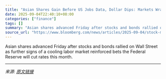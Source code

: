 ```yaml
---
title: "Asian Shares Gain Before US Jobs Data, Dollar Dips: Markets Wrap"
date: 2025-09-04T22:40:10+08:00
categories: ["finance"]
tags: []
summary: "Asian shares advanced Friday after stocks and bonds rallied on Wall Street as further signs of a cooling labor market reinforced bets the Federal Reserve will cut rates this month."
source_url: "https://www.bloomberg.com/news/articles/2025-09-04/stock-market-today-dow-s-p-live-updates"
---
```


Asian shares advanced Friday after stocks and bonds rallied on Wall Street as further signs of a cooling labor market reinforced bets the Federal Reserve will cut rates this month.

---

*来源: [原文链接](https://www.bloomberg.com/news/articles/2025-09-04/stock-market-today-dow-s-p-live-updates)*

